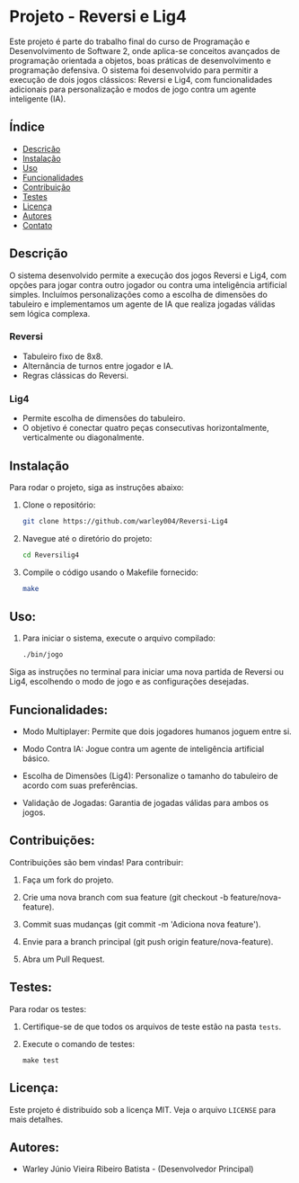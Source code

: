 # Projeto - Reversi e Lig4

Este projeto é parte do trabalho final do curso de Programação e Desenvolvimento de Software 2, onde aplica-se conceitos avançados de programação orientada a objetos, boas práticas de desenvolvimento e programação defensiva. O sistema foi desenvolvido para permitir a execução de dois jogos clássicos: Reversi e Lig4, com funcionalidades adicionais para personalização e modos de jogo contra um agente inteligente (IA).

## Índice

- [Descrição](#descrição)
- [Instalação](#instalação)
- [Uso](#uso)
- [Funcionalidades](#funcionalidades)
- [Contribuição](#contribuição)
- [Testes](#testes)
- [Licença](#licença)
- [Autores](#autores)
- [Contato](#contato)

## Descrição

O sistema desenvolvido permite a execução dos jogos Reversi e Lig4, com opções para jogar contra outro jogador ou contra uma inteligência artificial simples. Incluímos personalizações como a escolha de dimensões do tabuleiro e implementamos um agente de IA que realiza jogadas válidas sem lógica complexa.

### Reversi

- Tabuleiro fixo de 8x8.
- Alternância de turnos entre jogador e IA.
- Regras clássicas do Reversi.

### Lig4

- Permite escolha de dimensões do tabuleiro.
- O objetivo é conectar quatro peças consecutivas horizontalmente, verticalmente ou diagonalmente.

## Instalação

Para rodar o projeto, siga as instruções abaixo:

1. Clone o repositório:
   ```bash
   git clone https://github.com/warley004/Reversi-Lig4

2. Navegue até o diretório do projeto:
   ```bash
   cd Reversilig4

3. Compile o código usando o Makefile fornecido:   
   ```bash
   make

## Uso:

1. Para iniciar o sistema, execute o arquivo compilado:
   ```bash
   ./bin/jogo

Siga as instruções no terminal para iniciar uma nova partida de Reversi ou Lig4, escolhendo o modo de jogo e as configurações desejadas.

## Funcionalidades:

- Modo Multiplayer: Permite que dois jogadores humanos joguem entre si.

- Modo Contra IA: Jogue contra um agente de inteligência artificial básico.

- Escolha de Dimensões (Lig4): Personalize o tamanho do tabuleiro de acordo com suas preferências.

- Validação de Jogadas: Garantia de jogadas válidas para ambos os jogos.

## Contribuições:

Contribuições são bem vindas! Para contribuir:

1. Faça um fork do projeto.

2. Crie uma nova branch com sua feature (git checkout -b feature/nova-feature).

3. Commit suas mudanças (git commit -m 'Adiciona nova feature').

4. Envie para a branch principal (git push origin feature/nova-feature).

5. Abra um Pull Request.

## Testes:

Para rodar os testes:

1. Certifique-se de que todos os arquivos de teste estão na pasta `tests`.

2. Execute o comando de testes:
   ```bash:
   make test

## Licença:
   
Este projeto é distribuído sob a licença MIT. Veja o arquivo `LICENSE` para mais detalhes.

## Autores:

- Warley Júnio Vieira Ribeiro Batista - (Desenvolvedor Principal)


